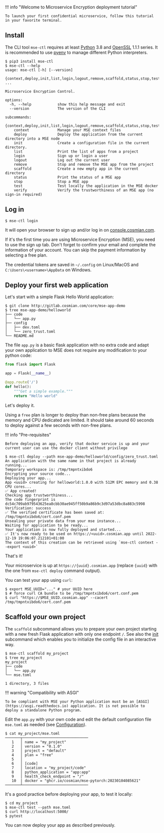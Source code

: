 
!!! info "Welcome to Microservice Encryption deployment tutorial"

    To launch your first confidential microservice, follow this tutorial in your favorite terminal.

## Install

The CLI tool `mse-ctl` requires at least [Python](https://www.python.org/downloads/) 3.8 and [OpenSSL](https://www.openssl.org/source/) 1.1.1 series.
It is recommended to use [pyenv](https://github.com/pyenv/pyenv) to manage different Python interpreters.

```{.console}
$ pip3 install mse-ctl
$ mse-ctl --help     
usage: mse-ctl [-h] [--version]
               {context,deploy,init,list,login,logout,remove,scaffold,status,stop,test,verify} ...

Microservice Encryption Control.

options:
  -h, --help            show this help message and exit
  --version             The version of the CLI

subcommands:
  {context,deploy,init,list,login,logout,remove,scaffold,status,stop,test,verify}
    context             Manage your MSE context files
    deploy              Deploy the application from the current directory into a MSE node
    init                Create a configuration file in the current directory.
    list                Print the list of apps from a project
    login               Sign up or login a user
    logout              Log out the current user
    remove              Stop and remove the MSE app from the project
    scaffold            Create a new empty app in the current directory
    status              Print the status of a MSE app
    stop                Stop a MSE app
    test                Test locally the application in the MSE docker
    verify              Verify the trustworthiness of an MSE app (no sign-in required)
```

## Log in

```{.console}
$ mse-ctl login
```

It will open your browser to sign up and/or log in on [console.cosmian.com](https://console.cosmian.com).

If it's the first time you are using Microservice Encryption (MSE), you need to use the sign up tab.
Don't forget to confirm your email and complete the information of your account.
You can skip the payment information by selecting a free plan.

The credential tokens are saved in `~/.config` on Linux/MacOS and `C:\Users\<username>\AppData` on Windows.

## Deploy your first web application

Let's start with a simple Flask Hello World application:

```{.console}
$ git clone http://gitlab.cosmian.com/core/mse-app-demo
$ tree mse-app-demo/helloworld
├── code
│   └── app.py
├── config
│   ├── dev.toml
│   └── zero_trust.toml
└── README.md
```

The file `app.py` is a basic flask application with no extra code and adapt your own application to MSE does not require any modification to your python code:

```python
from flask import Flask

app = Flask(__name__)

@app.route('/')
def hello():
    """Get a simple example."""
    return "Hello world"
```

Let's deploy it. 

Using a `free` plan is longer to deploy than non-free plans because the memory and CPU dedicated are limited.
It should take around 60 seconds to deploy against a few seconds with non-free plans.


!!! info "Pre-requisites"

    Before deploying an app, verify that docker service is up and your current user can use the docker client without privilege


```{.console}
$ mse-ctl deploy --path mse-app-demo/helloworld/config/zero_trust.toml
An application with the same name in that project is already running...
Temporary workspace is: /tmp/tmpntxibdo6
Encrypting your source code...
Deploying your app...
App <uuid> creating for helloworld:1.0.0 with 512M EPC memory and 0.38 CPU cores...
✅ App created! 
Checking app trustworthiness...
The code fingerprint is dc54c709ab979543625ea8cbb30ae945ff50b9a86b9c3d97a53dbc8a883c5998
Verification: success
✅ The verified certificate has been saved at: /tmp/tmpntxibdo6/cert.conf.pem
Unsealing your private data from your mse instance...
Waiting for application to be ready...
Your application is now fully deployed and started...
✅ It's now ready to be used on https://<uuid>.cosmian.app until 2022-12-19 19:06:07.212101+01:00
The context of this creation can be retrieved using `mse-ctl context --export <uuid>`
```

That's it!

Your microservice is up at `https://{uuid}.cosmian.app` (replace `{uuid}` with the one from `mse-ctl deploy` command output).

You can test your app using `curl`:

```{.console}
$ export MSE_UUID="..." # your UUID here
$ # force curl CA bundle to be /tmp/tmpntxibdo6/cert.conf.pem
$ curl "https://$MSE_UUID.cosmian.app" --cacert /tmp/tmpntxibdo6/cert.conf.pem
```

## Scaffold your own project

The `scaffold` subcommand allows you to prepare your own project starting with a new fresh Flask application with only one endpoint `/`. See also the [init](subcommand/init.md) subcommand which enables you to initialize  the config file in an interactive way. 

```{.console}
$ mse-ctl scaffold my_project
$ tree my_project            
my_project
├── code
│   └── app.py
└── mse.toml

1 directory, 3 files
```

!!! warning "Compatibility with ASGI"


    To be compliant with MSE your Python application must be an [ASGI](https://asgi.readthedocs.io) application. It is not possible to deploy a standalone Python program. 


Edit the `app.py` with your own code and edit the default configuration file `mse.toml` as needed (see [Configuration](configuration.md)).

```{.bash}
$ cat my_project/mse.toml 
───────┬──────────────────────────────
   1   │ name = "my_project"
   2   │ version = "0.1.0"
   3   │ project = "default"
   4   │ plan = "free"
   5   │ 
   6   │ [code]
   7   │ location = "my_project/code"
   8   │ python_application = "app:app"
   9   │ health_check_endpoint = "/"
   10  | docker = "ghcr.io/cosmian/mse-pytorch:20230104085621"
───────┴──────────────────────────────
```

It's a good practice before deploying your app, to test it locally:

```{.console}
$ cd my_project
$ mse-ctl test --path mse.toml
$ curl http://localhost:5000/
$ pytest
```

You can now deploy your app as described previously.